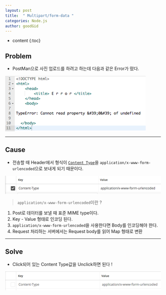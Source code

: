 ```yaml
---
layout: post
title:  " Multipart/form-data "
categories: Node.js
author: goodGid
---
```

* content
{:toc}


## Problem

* PostMan으로 사진 업로드를 하려고 하는데 다음과 같은 Error가 떴다. 

![](/assets/img/node_js/multer_1.png)

---

## Cause

* 전송할 때 Header에서 형식이 [`Content Type`](https://goodgid.github.io/ContentType/)을 `application/x-www-form-urlencoded`으로 보내게 되기 때문이다.

![](/assets/img/node_js/multer_2.png)

> `application/x-www-form-urlencoded`이란 ?

1. Post로 데이터를 보낼 때 표준 MIME type이다.
2. Key - Value 형태로 인코딩 된다.
3. `application/x-www-form-urlencoded`을 사용한다면 Body를 인코딩해야 한다.
4. Request 처리하는 서버에서는 Request body를 읽어 Map 형태로 변환

---

## Solve

* Click되어 있는 Content Type값을 Unclick하면 된다 !

![](/assets/img/node_js/multer_3.png)